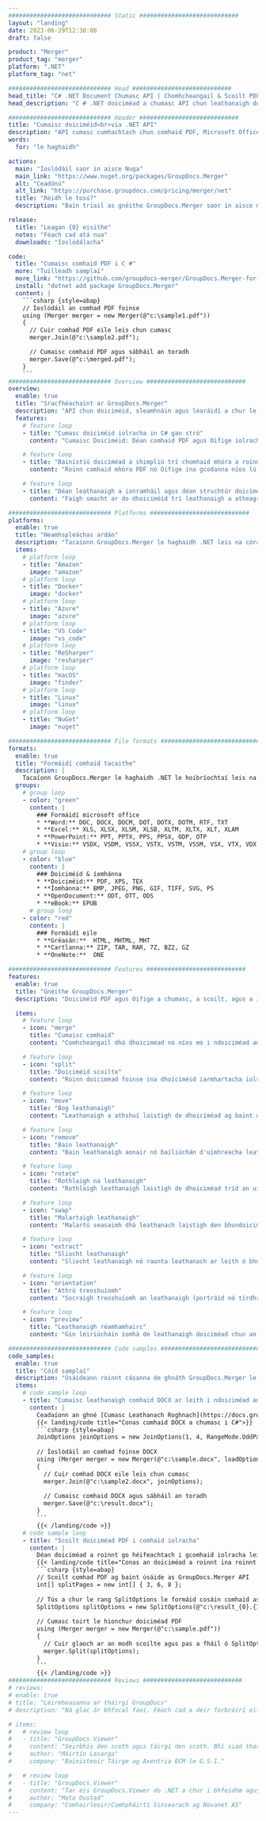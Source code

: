 ```yaml
---
############################# Static ############################
layout: "landing"
date: 2023-06-29T12:38:08
draft: false

product: "Merger"
product_tag: "merger"
platform: ".NET"
platform_tag: "net"

############################# Head ############################
head_title: "C# .NET Document Chumasc API | Chomhcheangail & Scoilt PDF Word Excel EPUB"
head_description: "C # .NET doiciméad a chumasc API chun leathanaigh doiciméad a chur le chéile, a scoilt, a mhalartú nó a bhaint as PDF, Microsoft Word, Excel, cur i láthair, Visio agus formáidí íomhá."

############################# Header ############################
title: "Cumaisc doiciméid<br>via .NET API"
description: "API cumasc cumhachtach chun comhaid PDF, Microsoft Office, HTML agus íomhá a ionramháil."
words:
  for: "le haghaidh"

actions:
  main: "Íoslódáil saor in aisce Nuga"
  main_link: "https://www.nuget.org/packages/GroupDocs.Merger"
  alt: "Ceadúnú"
  alt_link: "https://purchase.groupdocs.com/pricing/merger/net"
  title: "Réidh le tosú?"
  description: "Bain triail as gnéithe GroupDocs.Merger saor in aisce nó iarr ceadúnas"

release:
  title: "Leagan {0} eisithe"
  notes: "Féach cad atá nua"
  downloads: "Íoslódálacha"

code:
  title: "Cumaisc comhaid PDF i C #"
  more: "Tuilleadh samplaí"
  more_link: "https://github.com/groupdocs-merger/GroupDocs.Merger-for-.NET"
  install: "dotnet add package GroupDocs.Merger"
  content: |
    ```csharp {style=abap}   
    // Íoslódáil an comhad PDF foinse
    using (Merger merger = new Merger(@"c:\sample1.pdf"))
    {
      // Cuir comhad PDF eile leis chun cumasc
      merger.Join(@"c:\sample2.pdf");

      // Cumaisc comhaid PDF agus sábháil an toradh
      merger.Save(@"c:\merged.pdf");
    }
    ```
############################# Overview ############################
overview:
  enable: true
  title: "Sracfhéachaint ar GroupDocs.Merger"
  description: "API chun doiciméid, sleamhnáin agus léaráidí a chur le chéile, a scoilteadh, a mhalartú, a ghearradh nó a bhaint i bhfeidhmchláir .NET"
  features:
    # feature loop
    - title: "Cumasc doiciméid iolracha in C# gan stró"
      content: "Cumaisc Doiciméid: Déan comhaid PDF agus Oifige iolracha a chomhcheangal gan uaim in aon doiciméad amháin, le tacaíocht do raon leathan formáidí. Déanann GroupDocs.Merger le haghaidh .NET cumasc doiciméad go tapa agus gan stró."

    # feature loop
    - title: "Bainistiú doiciméad a shimpliú trí chomhaid mhóra a roinnt"
      content: "Roinn comhaid mhóra PDF nó Oifige ina gcodanna níos lú agus níos soláimhsithe gan stró. Cuireann GroupDocs.Merger le haghaidh .NET ar do chumas doiciméid a roinnt bunaithe ar leathanaigh, raonta ar leith, nó fiú leathanaigh aonair a bhaint gan stró."

    # feature loop
    - title: "Déan leathanaigh a ionramháil agus déan struchtúr doiciméad a shaincheapadh - athordú, babhtáil nó bain"
      content: "Faigh smacht ar do dhoiciméid trí leathanaigh a atheagrú, leathanaigh nach dteastaíonn a bhaint, nó cinn nua a chur leis. Cuireann GroupDocs.Merger le haghaidh .NET ar do chumas struchtúr doiciméad a ionramháil, rud a ligeann duit do chuid comhad a shaincheapadh agus a chur in oiriúint de réir do riachtanais shonracha."

############################# Platforms ############################
platforms:
  enable: true
  title: "Neamhspleáchas ardán"
  description: "Tacaíonn GroupDocs.Merger le haghaidh .NET leis na córais oibriúcháin, creataí agus bainisteoirí pacáiste seo a leanas"
  items:
    # platform loop
    - title: "Amazon"
      image: "amazon"
    # platform loop
    - title: "Docker"
      image: "docker"
    # platform loop
    - title: "Azure"
      image: "azure"
    # platform loop
    - title: "VS Code"
      image: "vs_code"
    # platform loop
    - title: "ReSharper"
      image: "resharper"
    # platform loop
    - title: "macOS"
      image: "finder"
    # platform loop
    - title: "Linux"
      image: "linux"
    # platform loop
    - title: "NuGet"
      image: "nuget"

############################# File formats ############################
formats:
  enable: true
  title: "Formáidí comhaid tacaithe"
  description: |
    Tacaíonn GroupDocs.Merger le haghaidh .NET le hoibríochtaí leis na [formáidí comhaid doiciméid](https://docs.groupdocs.com/merger/net/supported-document-formats/) seo a leanas.
  groups:
    # group loop
    - color: "green"
      content: |
        ### Formáidí microsoft office
        * **Word:** DOC, DOCX, DOCM, DOT, DOTX, DOTM, RTF, TXT
        * **Excel:** XLS, XLSX, XLSM, XLSB, XLTM, XLTX, XLT, XLAM
        * **PowerPoint:** PPT, PPTX, PPS, PPSX, ODP, OTP
        * **Visio:** VSDX, VSDM, VSSX, VSTX, VSTM, VSSM, VSX, VTX, VDX
    # group loop
    - color: "blue"
      content: |
        ### Doiciméid & íomhánna
        * **Doiciméid:** PDF, XPS, TEX
        * **Íomhánna:** BMP, JPEG, PNG, GIF, TIFF, SVG, PS
        * **OpenDocument:** ODT, OTT, ODS
        * **eBook:** EPUB
      # group loop
    - color: "red"
      content: |
        ### Formáidí eile
        * **Gréasán:**  HTML, MHTML, MHT
        * **Cartlanna:** ZIP, TAR, RAR, 7Z, BZ2, GZ
        * **OneNote:**  ONE

############################# Features ############################
features:
  enable: true
  title: "Gnéithe GroupDocs.Merger"
  description: "Doiciméid PDF agus Oifige a chumasc, a scoilt, agus a ionramháil gan uaim"

  items:
    # feature loop
    - icon: "merge"
      title: "Cumaisc comhaid"
      content: "Comhcheangail dhá dhoiciméad nó níos mó i ndoiciméad amháin, ag cumasc leathanaigh shainiúla nó raonta leathanach ó dhoiciméid iolracha."

    # feature loop
    - icon: "split"
      title: "Doiciméid scoilte"
      content: "Roinn doiciméad foinse ina dhoiciméid iarmhartacha iolracha ag baint úsáide as an oibríocht scoilte."

    # feature loop
    - icon: "move"
      title: "Bog leathanaigh"
      content: "Leathanaigh a athshuí laistigh de dhoiciméad ag baint úsáide as an ngné MovePage."

    # feature loop
    - icon: "remove"
      title: "Bain leathanaigh"
      content: "Bain leathanaigh aonair nó bailiúchán d'uimhreacha leathanaigh ar leith den bhundoiciméad."

    # feature loop
    - icon: "rotate"
      title: "Rothlaigh na leathanaigh"
      content: "Rothlaigh leathanaigh laistigh de dhoiciméad tríd an uillinn rothlaithe a shocrú go 90, 180, nó 270 céim ag baint úsáide as an oibríocht RotatePages."

    # feature loop
    - icon: "swap"
      title: "Malartaigh leathanaigh"
      content: "Malartú seasaimh dhá leathanach laistigh den bhundoiciméad, ag cruthú doiciméad nua le suímh leathanach babhtála."

    # feature loop
    - icon: "extract"
      title: "Sliocht leathanaigh"
      content: "Sliocht leathanaigh nó raonta leathanach ar leith ó bhundoiciméad, ag cruthú doiciméad nua nach bhfuil ann ach na leathanaigh roghnaithe."

    # feature loop
    - icon: "orientation"
      title: "Athrú treoshuíomh"
      content: "Socraigh treoshuíomh an leathanaigh (portráid nó tírdhreach) le haghaidh leathanaigh shonracha nó gach leathanach den doiciméad ag baint úsáide as an oibríocht ChangeOrientation."

    # feature loop
    - icon: "preview"
      title: "Leathanaigh réamhamhairc"
      content: "Gin léiriúcháin íomhá de leathanaigh doiciméad chun an t-ábhar agus an struchtúr a thuiscint níos fearr. Déan réamhamhairc de na leathanaigh ar fad nó díreach ar leith."

############################# Code samples ############################
code_samples:
  enable: true
  title: "Cóid samplaí"
  description: "Úsáideann roinnt cásanna de ghnáth GroupDocs.Merger le haghaidh oibríochtaí .NET"
  items:
    # code sample loop
    - title: "Cumaisc leathanaigh comhaid DOCX ar leith i ndoiciméad amháin"
      content: |
        Ceadaíonn an ghné [Cumasc Leathanach Roghnach](https://docs.groupdocs.com/merger/net/merge-pages-from-various-documents/) duit an t-ábhar atá uait a bhaint as gach comhad agus a chumasc amháin. Seo sampla de conas cumasc roghnach leathanach a bhaint amach le C#:
        {{< landing/code title="Conas comhaid DOCX a chumasc i C#">}}
        ```csharp {style=abap}   
        JoinOptions joinOptions = new JoinOptions(1, 4, RangeMode.OddPages);
        
        // Íoslódáil an comhad foinse DOCX
        using (Merger merger = new Merger(@"c:\sample.docx", loadOptions))
        {
          // Cuir comhad DOCX eile leis chun cumasc
          merger.Join(@"c:\sample2.docx", joinOptions);
          
          // Cumaisc comhaid DOCX agus sábháil an toradh
          merger.Save(@"c:\result.docx");
        }
        ```
        {{< /landing/code >}}
    # code sample loop
    - title: "Scoilt doiciméad PDF i comhaid iolracha"
      content: |
        Déan doiciméad a roinnt go héifeachtach i gcomhaid iolracha leis an ngné [Doiciméad Scoilte](https://docs.groupdocs.com/merger/net/split-document/) a shimplíonn an próiseas chun rannóga nó leathanaigh ar leith a bhainistiú agus a bhaint as doiciméid mhóra. Ligeann sé duit doiciméid a roinnt ina gcodanna níos lú bunaithe ar chritéir éagsúla - de réir raon na leathanach, de réir leathanaigh tosaigh / deiridh, de réir uimhreacha corr / meán-leathanaigh, etc.
        {{< landing/code title="Conas an doiciméad a roinnt ina roinnt doiciméad illeathanaigh">}}
        ```csharp {style=abap}   
        // Scoilt comhad PDF ag baint úsáide as GroupDocs.Merger API
        int[] splitPages = new int[] { 3, 6, 8 };
        
        // Tús a chur le rang SplitOptions le formáid cosáin comhaid aschuir
        SplitOptions splitOptions = new SplitOptions(@"c:\result_{0}.{1}", splitPages, SplitMode.Interval);
        
        // Cumasc toirt le hionchur doiciméad PDF
        using (Merger merger = new Merger(@"c:\sample.pdf"))
        {
          // Cuir glaoch ar an modh scoilte agus pas a fháil ó SplitOptions oibiachtúil chun na doiciméid iarmhartacha a shábháil
          merger.Split(splitOptions);
        }  
        ```
        {{< /landing/code >}}
############################# Reviews ############################
# reviews:
# enable: true
# title: "Léirmheasanna ar tháirgí GroupDocs"
# description: "Ná glac ár bhfocal faoi. Féach cad a deir forbróirí eile faoinár APIs"

# items:
#   # review loop
#   - title: "GroupDocs.Viewer"
#     content: "Seirbhís den scoth agus táirgí den scoth. Bhí siad thar a bheith cabhrach agus freagrúil le linn phróiseas forfheidhmithe GroupDocs.Viewer do .NET, ní féidir iad a mholadh sách ard."
#     author: "Máirtín Lasarga"
#     company: "Bainisteoir Táirge ag Axentria ECM le G.S.I."

#   # review loop
#   - title: "GroupDocs.Viewer"
#     content: "Tar éis GroupDocs.Viewer do .NET a chur i bhfeidhm agus a úsáid sa tionscadal tá an chuma air go bhfuil sé ag obair go han-mhaith. Tá mé tástáil le go leor de na doiciméid agus go dtí seo chomh maith. Cuireann gach rud a chaith mé air le fáil go deas agus tá cuma chomh maith air agus a bheadh ​​​​i breathnóir PDF nó MS Word."
#     author: "Mata Oustad"
#     company: "Comhairleoir/Comhpháirtí Sinsearach ag Novanet AS"
---
```

